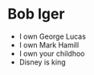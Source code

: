 Bob Iger
========================

* I own George Lucas
* I own Mark Hamill
* I own your childhoo
* Disney is king
